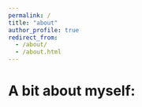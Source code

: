 ```yaml
---
permalink: /
title: "about"
author_profile: true
redirect_from: 
  - /about/
  - /about.html
---
```


# A bit about myself: